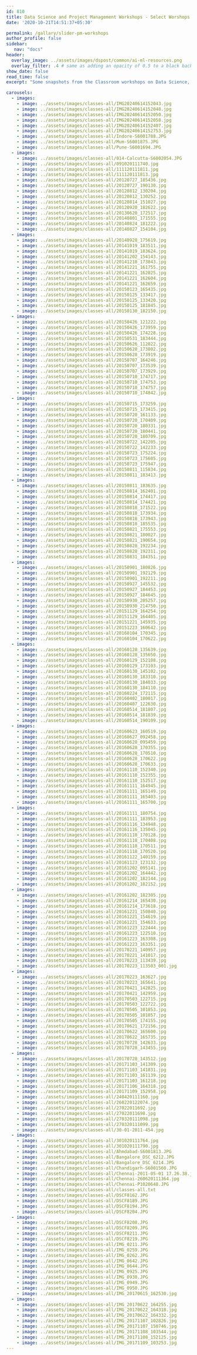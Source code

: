 ```yaml
---
id: 810    
title: Data Science and Project Management Workshops - Select Worshops
date: '2020-10-21T14:51:37+05:30'

permalink: /gallary/slider-pm-workshops
author_profile: false
sidebar:
   nav: "docs"
header:
  overlay_image: ../assets/images/dspost/common/ai-ml-resources.png
  overlay_filter: .4 # same as adding an opacity of 0.5 to a black background
show_date: false
read_time: false
excerpt: "Some snapshots from the Classroom workshops on Data Science, GenAI, Project Management, PMP, Agile, PRINCE2, Project Risk Management, Customized Project Management, MSP 4000+ learners, 300+ sessions, 12000+ Hours. Learners across the Glove."

carousels:
  - images: 
    - image: ../assets/images/classes-all/IMG20240614152043.jpg
    - image: ../assets/images/classes-all/IMG20240614152048.jpg
    - image: ../assets/images/classes-all/IMG20240614152050.jpg
    - image: ../assets/images/classes-all/IMG20240614152058.jpg
    - image: ../assets/images/classes-all/IMG20240614152407.jpg
    - image: ../assets/images/classes-all/IMG20240614152753.jpg
    - image: ../assets/images/classes-all/Indore-S6001788.JPG
    - image: ../assets/images/classes-all/Mum-S6001875.JPG
    - image: ../assets/images/classes-all/Pune-S6001694.JPG
  - images: 
    - image: ../assets/images/classes-all/014-Calcutta-S6002054.JPG
    - image: ../assets/images/classes-all/091020111740.jpg
    - image: ../assets/images/classes-all/111120111811.jpg
    - image: ../assets/images/classes-all/111120111813.jpg
    - image: ../assets/images/classes-all/20120727_185436.jpg
    - image: ../assets/images/classes-all/20120727_190130.jpg
    - image: ../assets/images/classes-all/20120812_130204.jpg
    - image: ../assets/images/classes-all/20120812_130252.jpg
    - image: ../assets/images/classes-all/20120814_151027.jpg
    - image: ../assets/images/classes-all/20120920_182622.jpg
    - image: ../assets/images/classes-all/20130620_172517.jpg
    - image: ../assets/images/classes-all/20140801_171555.jpg
    - image: ../assets/images/classes-all/20140824_181222.jpg
    - image: ../assets/images/classes-all/20140827_154104.jpg
  - images: 
    - image: ../assets/images/classes-all/20140928_175619.jpg
    - image: ../assets/images/classes-all/20141019_183511.jpg
    - image: ../assets/images/classes-all/20141019_183624.jpg
    - image: ../assets/images/classes-all/20141202_154143.jpg
    - image: ../assets/images/classes-all/20141218_173843.jpg
    - image: ../assets/images/classes-all/20141221_161755.jpg
    - image: ../assets/images/classes-all/20141221_162025.jpg
    - image: ../assets/images/classes-all/20141221_162604.jpg
    - image: ../assets/images/classes-all/20141221_162659.jpg
    - image: ../assets/images/classes-all/20150123_165435.jpg
    - image: ../assets/images/classes-all/20150125_133417.jpg
    - image: ../assets/images/classes-all/20150125_133420.jpg
    - image: ../assets/images/classes-all/20150125_181845.jpg
    - image: ../assets/images/classes-all/20150130_182150.jpg
  - images: 
    - image: ../assets/images/classes-all/20150426_121222.jpg
    - image: ../assets/images/classes-all/20150426_173959.jpg
    - image: ../assets/images/classes-all/20150426_174228.jpg
    - image: ../assets/images/classes-all/20150531_183444.jpg
    - image: ../assets/images/classes-all/20150626_112022.jpg
    - image: ../assets/images/classes-all/20150628_173802.jpg
    - image: ../assets/images/classes-all/20150628_173919.jpg
    - image: ../assets/images/classes-all/20150707_164246.jpg
    - image: ../assets/images/classes-all/20150707_173539.jpg
    - image: ../assets/images/classes-all/20150707_173929.jpg
    - image: ../assets/images/classes-all/20150710_174717.jpg
    - image: ../assets/images/classes-all/20150710_174753.jpg
    - image: ../assets/images/classes-all/20150710_174757.jpg
    - image: ../assets/images/classes-all/20150710_174842.jpg
  - images: 
    - image: ../assets/images/classes-all/20150715_173259.jpg
    - image: ../assets/images/classes-all/20150715_173415.jpg
    - image: ../assets/images/classes-all/20150720_161133.jpg
    - image: ../assets/images/classes-all/20150720_170409.jpg
    - image: ../assets/images/classes-all/20150720_180331.jpg
    - image: ../assets/images/classes-all/20150720_180441.jpg
    - image: ../assets/images/classes-all/20150720_180709.jpg
    - image: ../assets/images/classes-all/20150722_142205.jpg
    - image: ../assets/images/classes-all/20150722_142233.jpg
    - image: ../assets/images/classes-all/20150723_175224.jpg
    - image: ../assets/images/classes-all/20150723_175605.jpg
    - image: ../assets/images/classes-all/20150723_175947.jpg
    - image: ../assets/images/classes-all/20150811_115834.jpg
    - image: ../assets/images/classes-all/20150811_183413.jpg
  - images: 
    - image: ../assets/images/classes-all/20150811_183635.jpg
    - image: ../assets/images/classes-all/20150814_162401.jpg
    - image: ../assets/images/classes-all/20150814_174417.jpg
    - image: ../assets/images/classes-all/20150814_174421.jpg
    - image: ../assets/images/classes-all/20150818_171522.jpg
    - image: ../assets/images/classes-all/20150818_173934.jpg
    - image: ../assets/images/classes-all/20150818_173943.jpg
    - image: ../assets/images/classes-all/20150818_185535.jpg
    - image: ../assets/images/classes-all/20150821_175553.jpg
    - image: ../assets/images/classes-all/20150821_180027.jpg
    - image: ../assets/images/classes-all/20150821_190654.jpg
    - image: ../assets/images/classes-all/20150828_192234.jpg
    - image: ../assets/images/classes-all/20150828_192311.jpg
    - image: ../assets/images/classes-all/20150831_184351.jpg
  - images: 
    - image: ../assets/images/classes-all/20150901_180826.jpg
    - image: ../assets/images/classes-all/20150901_192129.jpg
    - image: ../assets/images/classes-all/20150901_192211.jpg
    - image: ../assets/images/classes-all/20150927_145532.jpg
    - image: ../assets/images/classes-all/20150927_184453.jpg
    - image: ../assets/images/classes-all/20150927_184645.jpg
    - image: ../assets/images/classes-all/20150930_205257.jpg
    - image: ../assets/images/classes-all/20150930_214750.jpg
    - image: ../assets/images/classes-all/20151129_164254.jpg
    - image: ../assets/images/classes-all/20151129_164405.jpg
    - image: ../assets/images/classes-all/20151221_145935.jpg
    - image: ../assets/images/classes-all/20151223_160642.jpg
    - image: ../assets/images/classes-all/20160104_170345.jpg
    - image: ../assets/images/classes-all/20160104_170622.jpg
  - images: 
    - image: ../assets/images/classes-all/20160128_135639.jpg
    - image: ../assets/images/classes-all/20160128_135650.jpg
    - image: ../assets/images/classes-all/20160129_152108.jpg
    - image: ../assets/images/classes-all/20160129_173103.jpg
    - image: ../assets/images/classes-all/20160130_145102.jpg
    - image: ../assets/images/classes-all/20160130_183310.jpg
    - image: ../assets/images/classes-all/20160130_184033.jpg
    - image: ../assets/images/classes-all/20160130_184110.jpg
    - image: ../assets/images/classes-all/20160224_172115.jpg
    - image: ../assets/images/classes-all/20160402_180017.jpg
    - image: ../assets/images/classes-all/20160407_122630.jpg
    - image: ../assets/images/classes-all/20160514_181807.jpg
    - image: ../assets/images/classes-all/20160514_181839.jpg
    - image: ../assets/images/classes-all/20160514_190109.jpg
  - images: 
    - image: ../assets/images/classes-all/20160623_160519.jpg
    - image: ../assets/images/classes-all/20160627_092458.jpg
    - image: ../assets/images/classes-all/20160628_095459.jpg
    - image: ../assets/images/classes-all/20160628_170355.jpg
    - image: ../assets/images/classes-all/20160628_170510.jpg
    - image: ../assets/images/classes-all/20160628_170622.jpg
    - image: ../assets/images/classes-all/20160628_170633.jpg
    - image: ../assets/images/classes-all/20161110_152340.jpg
    - image: ../assets/images/classes-all/20161110_152355.jpg
    - image: ../assets/images/classes-all/20161110_152517.jpg
    - image: ../assets/images/classes-all/20161111_164945.jpg
    - image: ../assets/images/classes-all/20161111_165149.jpg
    - image: ../assets/images/classes-all/20161111_165403.jpg
    - image: ../assets/images/classes-all/20161111_165700.jpg
  - images: 
    - image: ../assets/images/classes-all/20161111_180754.jpg
    - image: ../assets/images/classes-all/20161111_183953.jpg
    - image: ../assets/images/classes-all/20161116_134948.jpg
    - image: ../assets/images/classes-all/20161116_135045.jpg
    - image: ../assets/images/classes-all/20161118_170128.jpg
    - image: ../assets/images/classes-all/20161118_170408.jpg
    - image: ../assets/images/classes-all/20161118_170511.jpg
    - image: ../assets/images/classes-all/20161118_170520.jpg
    - image: ../assets/images/classes-all/20161122_140159.jpg
    - image: ../assets/images/classes-all/20161123_123132.jpg
    - image: ../assets/images/classes-all/20161202_095141.jpg
    - image: ../assets/images/classes-all/20161202_164442.jpg
    - image: ../assets/images/classes-all/20161202_182144.jpg
    - image: ../assets/images/classes-all/20161202_182152.jpg
  - images: 
    - image: ../assets/images/classes-all/20161202_182305.jpg
    - image: ../assets/images/classes-all/20161214_165430.jpg
    - image: ../assets/images/classes-all/20161214_173618.jpg
    - image: ../assets/images/classes-all/20161221_150840.jpg
    - image: ../assets/images/classes-all/20161221_154619.jpg
    - image: ../assets/images/classes-all/20161221_154633.jpg
    - image: ../assets/images/classes-all/20161223_122444.jpg
    - image: ../assets/images/classes-all/20161223_122510.jpg
    - image: ../assets/images/classes-all/20161223_163308.jpg
    - image: ../assets/images/classes-all/20161223_163351.jpg
    - image: ../assets/images/classes-all/20170221_140957.jpg
    - image: ../assets/images/classes-all/20170221_141017.jpg
    - image: ../assets/images/classes-all/20170223_113439.jpg
    - image: ../assets/images/classes-all/20170223_113503_001.jpg
  - images: 
    - image: ../assets/images/classes-all/20170223_163627.jpg
    - image: ../assets/images/classes-all/20170223_165641.jpg
    - image: ../assets/images/classes-all/20170421_142825.jpg
    - image: ../assets/images/classes-all/20170421_142959.jpg
    - image: ../assets/images/classes-all/20170503_122715.jpg
    - image: ../assets/images/classes-all/20170503_122722.jpg
    - image: ../assets/images/classes-all/20170505_101853.jpg
    - image: ../assets/images/classes-all/20170505_101857.jpg
    - image: ../assets/images/classes-all/20170505_174155.jpg
    - image: ../assets/images/classes-all/20170621_172156.jpg
    - image: ../assets/images/classes-all/20170622_165600.jpg
    - image: ../assets/images/classes-all/20170622_165735.jpg
    - image: ../assets/images/classes-all/20170728_142633.jpg
    - image: ../assets/images/classes-all/20170728_143455.jpg
  - images: 
    - image: ../assets/images/classes-all/20170728_143512.jpg
    - image: ../assets/images/classes-all/20171103_141309.jpg
    - image: ../assets/images/classes-all/20171103_141831.jpg
    - image: ../assets/images/classes-all/20171103_161139.jpg
    - image: ../assets/images/classes-all/20171103_161218.jpg
    - image: ../assets/images/classes-all/20171106_164318.jpg
    - image: ../assets/images/classes-all/20171109_152958.jpg
    - image: ../assets/images/classes-all/240420111160.jpg
    - image: ../assets/images/classes-all/260220122074.jpg
    - image: ../assets/images/classes-all/27022011692.jpg
    - image: ../assets/images/classes-all/27022011698.jpg
    - image: ../assets/images/classes-all/270320111098.jpg
    - image: ../assets/images/classes-all/270320111099.jpg
    - image: ../assets/images/classes-all/30-01-2011-454.jpg
  - images: 
    - image: ../assets/images/classes-all/301020111764.jpg
    - image: ../assets/images/classes-all/301020111790.jpg
    - image: ../assets/images/classes-all/Ahmdabad-S6001813.JPG
    - image: ../assets/images/classes-all/Bangalore_DSC_6212.JPG
    - image: ../assets/images/classes-all/Bangalore_DSC_6214.JPG
    - image: ../assets/images/classes-all/Chandigarh-S6001560.JPG
    - image: ../assets/images/classes-all/Chennai-2011-05-01 17.26.38.jpg
    - image: ../assets/images/classes-all/Chennai-260620111364.jpg
    - image: ../assets/images/classes-all/Chennai-P1020648.JPG
    - image: ../assets/images/classes-all/classes-all.txt
    - image: ../assets/images/classes-all/DSCF8162.JPG
    - image: ../assets/images/classes-all/DSCF8189.JPG
    - image: ../assets/images/classes-all/DSCF8194.JPG
    - image: ../assets/images/classes-all/DSCF8204.JPG
  - images: 
    - image: ../assets/images/classes-all/DSCF8208.JPG
    - image: ../assets/images/classes-all/DSCF8209.JPG
    - image: ../assets/images/classes-all/DSCF8211.JPG
    - image: ../assets/images/classes-all/DSCF8219.JPG
    - image: ../assets/images/classes-all/IMG_0211.JPG
    - image: ../assets/images/classes-all/IMG_0259.JPG
    - image: ../assets/images/classes-all/IMG_0262.JPG
    - image: ../assets/images/classes-all/IMG_0642.JPG
    - image: ../assets/images/classes-all/IMG_0644.JPG
    - image: ../assets/images/classes-all/IMG_0925.JPG
    - image: ../assets/images/classes-all/IMG_0930.JPG
    - image: ../assets/images/classes-all/IMG_0949.JPG
    - image: ../assets/images/classes-all/IMG_0950.JPG
    - image: ../assets/images/classes-all/IMG_20170615_162530.jpg
  - images: 
    - image: ../assets/images/classes-all/IMG_20170622_164255.jpg
    - image: ../assets/images/classes-all/IMG_20170622_164318.jpg
    - image: ../assets/images/classes-all/IMG_20170622_164332.jpg
    - image: ../assets/images/classes-all/IMG_20171107_102826.jpg
    - image: ../assets/images/classes-all/IMG_20171107_150746.jpg
    - image: ../assets/images/classes-all/IMG_20171108_103544.jpg
    - image: ../assets/images/classes-all/IMG_20171108_152125.jpg
    - image: ../assets/images/classes-all/IMG_20171109_103253.jpg
---     
```


